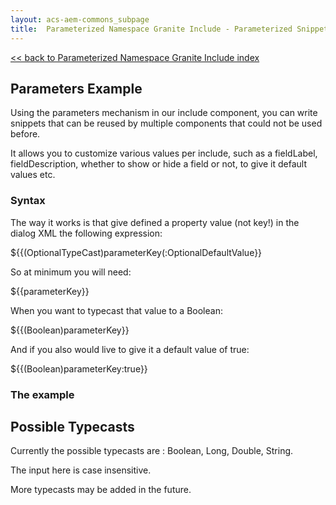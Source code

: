 ```yaml
---
layout: acs-aem-commons_subpage
title:  Parameterized Namespace Granite Include - Parameterized Snippet Example
---
```


[<< back to Parameterized Namespace Granite Include index](../index.html)

## Parameters Example

Using the parameters mechanism in our include component, you can write snippets that can be reused by multiple components that could not be used before.

It allows you to customize various values per include, such as a fieldLabel, fieldDescription, whether to show or hide a field or not, to give it default values etc. 


### Syntax 

The way it works is that give defined a property value (not key!) in the dialog XML the following expression:

    
$&#x0007B;&#x0007B;(OptionalTypeCast)parameterKey(:OptionalDefaultValue&#x0007D;&#x0007D;


So at minimum you will need:


$&#x0007B;&#x0007B;parameterKey&#x0007D;&#x0007D;


When you want to typecast that value to a Boolean:


$&#x0007B;&#x0007B;(Boolean)parameterKey&#x0007D;&#x0007D;


And if you also would live to give it a default value of true:


$&#x0007B;&#x0007B;(Boolean)parameterKey:true&#x0007D;&#x0007D;

### The example




## Possible Typecasts 

Currently the possible typecasts are : Boolean, Long, Double, String.

The input here is case insensitive. 

More typecasts may be added in the future.